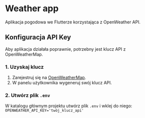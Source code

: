 # Weather app

Aplikacja pogodowa we Flutterze korzystająca z OpenWeather API.

## Konfiguracja API Key

Aby aplikacja działała poprawnie, potrzebny jest klucz API z OpenWeatherMap.

### 1. Uzyskaj klucz

1. Zarejestruj się na [OpenWeatherMap](https://openweathermap.org/api).
2. W panelu użytkownika wygeneruj swój klucz API.

### 2. Utwórz plik `.env`

W katalogu głównym projektu utwórz plik `.env` i wklej do niego:
```OPENWEATHER_API_KEY='twój_klucz_api'```